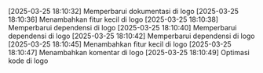 [2025-03-25 18:10:32] Memperbarui dokumentasi di logo
[2025-03-25 18:10:36] Menambahkan fitur kecil di logo
[2025-03-25 18:10:38] Memperbarui dependensi di logo
[2025-03-25 18:10:40] Memperbarui dependensi di logo
[2025-03-25 18:10:42] Memperbarui dependensi di logo
[2025-03-25 18:10:45] Menambahkan fitur kecil di logo
[2025-03-25 18:10:47] Menambahkan komentar di logo
[2025-03-25 18:10:49] Optimasi kode di logo
